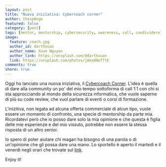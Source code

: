 ```yaml
---
layout: post
title: "Nuova iniziativa: Cybercoach corner"
author: thesp0nge
featured: false
category: [post]
tags: [mentor, mentorship, cybersecurity, awareness, call, condividere]
image:
  feature: coach.jpg
  author_id: darthxuan
  author_name: Xuan Nguyen
  author_link: https://unsplash.com/@darthxuan
  link: https://unsplash.com/photos/jAke8NofTtE
comments: true
share: true
---
```


Oggi ho lanciato una nuova iniziativa, il
[Cybercoach Corner](https://calendly.com/codiceinsicuro/cybercoach-corner).
L'idea è quella di dare alla community un po' del mio tempo sottoforma di call
1:1 con chi si sta approcciando al mondo della sicurezza informatica, che vuole
saperne di più su code review, che vuol parlare di eventi o corsi di formazione.

L'inizitiva, non legata ad alcuna offerta commerciale di alcun tipo, vuole
essere un momento di confronto, una specie di mentorship da parte mia.
Ricordatevi però che io posso dare solo la mia opinione e che questa è figlia
delle mie esperienze e del mio vissuto, potrebbe non essere la stessa risposta
di un altro senior.

Io spero di poter aiutare chi magari ha bisogno di una parola o di un'opinione
che gli possa dare una mano. Lo sportello è aperto il martedì e il venerdì negli
orari che trovate sul
[link](https://calendly.com/codiceinsicuro/cybercoach-corner).

Enjoy it!
